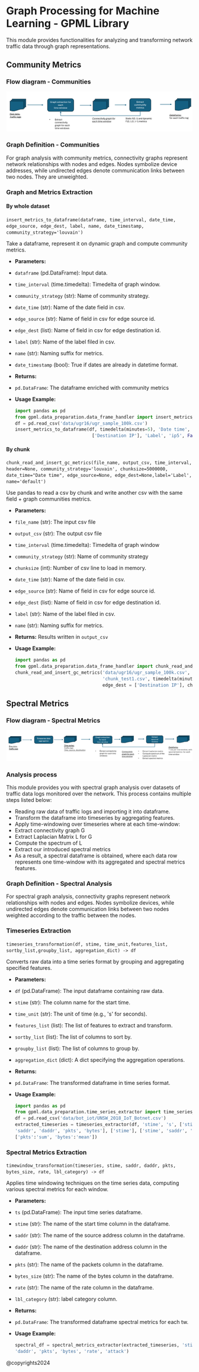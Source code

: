 # Graph Processing for Machine Learning - GPML Library

This module provides functionalities for analyzing and
transforming network traffic data through graph representations.

## Community Metrics

### Flow diagram - Communities

![Alt text](images/community_graph_flow.png 'community graph analysis process')

### Graph Definition - Communities

For graph analysis with community metrics, connectivity graphs represent
network relationships with nodes and edges. Nodes symbolize device addresses,
while undirected edges denote communication links between two nodes.
They are unweighted.

### Graph and Metrics Extraction

#### By whole dataset

`insert_metrics_to_dataframe(dataframe, time_interval, date_time, edge_source, edge_dest, label, name, date_timestamp, community_strategy='louvain')`

Take a dataframe, represent it on dynamic graph and compute community metrics.

- **Parameters:**
- `dataframe` (pd.DataFrame): Input data.
- `time_interval` (time.timedelta): Timedelta of graph window.
- `community_strategy` (str): Name of community strategy.
- `date_time` (str): Name of the date field in csv.
- `edge_source` (str): Name of field in csv for edge source id.
- `edge_dest` (list): Name of field in csv for edge destination id.
- `label` (str): Name of the label filed in csv.
- `name` (str): Naming suffix for metrics.
- `date_timestamp` (bool): True if dates are already in datetime format.

- **Returns:**
- `pd.DataFrame`: The dataframe enriched with community metrics
- **Usage Example:**

  ```python
  import pandas as pd
  from gpml.data_preparation.data_frame_handler import insert_metrics_to_dataframe
  df = pd.read_csv('data/ugr16/ugr_sample_100k.csv')
  insert_metrics_to_dataframe(df, timedelta(minutes=5), 'Date time', ['Source IP'],
                               ['Destination IP'], 'Label', 'ip5', False)

#### By chunk

`chunk_read_and_insert_gc_metrics(file_name, output_csv, time_interval, header=None, community_strategy='louvain',
chunksize=5000000, date_time="Date time", edge_source=None, edge_dest=None,label='Label', name='default')`

Use pandas to read a csv by chunk and write another csv with the same field + graph communities metrics.

- **Parameters:**
- `file_name` (str): The input csv file
- `output_csv` (str): The output csv file
- `time_interval` (time.timedelta): Timedelta of graph window
- `community_strategy` (str): Name of community strategy
- `chunksize` (int): Number of csv line to load in memory.
- `date_time` (str): Name of the date field in csv.
- `edge_source` (str): Name of field in csv for edge source id.
- `edge_dest` (list): Name of field in csv for edge destination id.
- `label` (str): Name of the label filed in csv.
- `name` (str): Naming suffix for metrics.

- **Returns:**
Results written in `output_csv`
- **Usage Example:**

  ```python
  import pandas as pd
  from gpml.data_preparation.data_frame_handler import chunk_read_and_insert_gc_metrics 
  chunk_read_and_insert_gc_metrics('data/ugr16/ugr_sample_100k.csv',
                                   'chunk_test1.csv', timedelta(minutes=5),edge_source = ['Source IP'],
                                   edge_dest = ['Destination IP'], chunksize=110000)
  ```
## Spectral Metrics

### Flow diagram - Spectral Metrics

![Alt text](images/spectral_metrics_flow.png 'spectral graph analysis process')

### Analysis process

This module provides you with spectral graph analysis over datasets of traffic
data logs monitored over the network.
This process contains multiple steps listed below:

- Reading raw data of traffic logs and importing it into dataframe.
- Transform the dataframe into timeseries by aggregating features.
- Apply time-windowing over timeseries where at each time-window:
- Extract connectivity graph G
- Extract Laplacian Matrix L for G
- Compute the spectrum of L
- Extract our introduced spectral metrics
- As a result, a spectral dataframe is obtained, where each data row represents
  one time-window with its aggregated and spectral metrics features.

### Graph Definition - Spectral Analysis

For spectral graph analysis, connectivity graphs represent network relationships
with nodes and edges. Nodes symbolize
devices, while undirected edges denote communication links between
two nodes weighted according to the traffic between the nodes.

### Timeseries Extraction

`timeseries_transformation(df, stime, time_unit,features_list,
sortby_list,groupby_list, aggregation_dict) -> df`

Converts raw data into a time series format by grouping and aggregating
specified features.

- **Parameters:**
- `df` (pd.DataFrame): The input dataframe containing raw data.
- `stime` (str): The column name for the start time.
- `time_unit` (str): The unit of time (e.g., 's' for seconds).
- `features_list` (list): The list of features to extract and transform.
- `sortby_list` (list): The list of columns to sort by.
- `groupby_list` (list): The list of columns to group by.
- `aggregation_dict` (dict): A dict specifying the aggregation operations.

- **Returns:**
- `pd.DataFrame`: The transformed dataframe in time series format.

- **Usage Example:**

  ```python
  import pandas as pd
  from gpml.data_preparation.time_series_extractor import time_series_extractor
  df = pd.read_csv('data/bot_iot/UNSW_2018_IoT_Botnet.csv')
  extracted_timeseries = timeseries_extractor(df, 'stime', 's', ['stime',
  'saddr', 'daddr', 'pkts', 'bytes'], ['stime'], ['stime', 'saddr', 'daddr'],
  ['pkts':'sum', 'bytes':'mean'])
  ```

### Spectral Metrics Extraction

`timewindow_transformation(timeseries, stime, saddr, daddr, pkts, bytes_size,
rate, lbl_category) -> df`

Applies time windowing techniques on the time series data, computing various
spectral metrics for each window.

- **Parameters:**
- `ts` (pd.DataFrame): The input time series dataframe.
- `stime` (str): The name of the start time column in the dataframe.
- `saddr` (str): The name of the source address column in the dataframe.
- `daddr` (str): The name of the destination address column in the dataframe.
- `pkts` (str): The name of the packets column in the dataframe.
- `bytes_size` (str): The name of the bytes column in the dataframe.
- `rate` (str): The name of the rate column in the dataframe.
- `lbl_category` (str): label category column.

- **Returns:**
- `pd.DataFrame`: The transformed dataframe spectral metrics for each tw.
- **Usage Example:**

  ```python
  spectral_df = spectral_metrics_extractor(extracted_timeseries, 'stime', 'saddr',
  'daddr', 'pkts', 'bytes', 'rate', 'attack')
  ```

@copyrights2024

